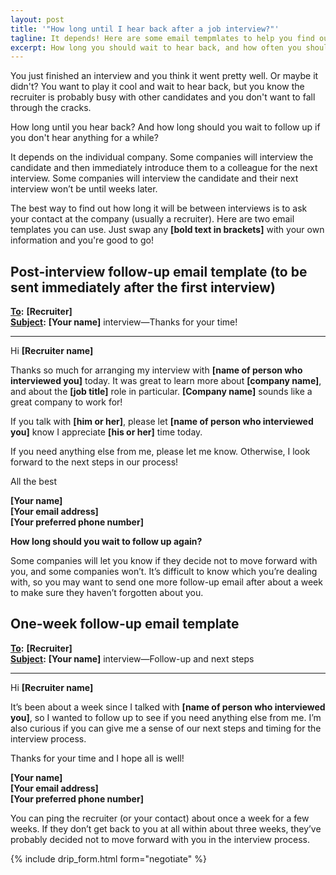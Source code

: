 ```yaml
---
layout: post
title: '"How long until I hear back after a job interview?"'
tagline: It depends! Here are some email tempmlates to help you find out.
excerpt: How long you should wait to hear back, and how often you should follow up after a job interview.
---
```

You just finished an interview and you think it went pretty well. Or maybe it didn't? You want to play it cool and wait to hear back, but you know the recruiter is probably busy with other candidates and you don't want to fall through the cracks.

How long until you hear back? And how long should you wait to follow up if you don't hear anything for a while?

It depends on the individual company. Some companies will interview the candidate and then immediately introduce them to a colleague for the next interview. Some companies will interview the candidate and their next interview won’t be until weeks later.

The best way to find out how long it will be between interviews is to ask your contact at the company (usually a recruiter). Here are two email templates you can use. Just swap any **[bold text in brackets]** with your own information and you're good to go!

## Post-interview follow-up email template (to be sent immediately after the first interview)

<div class='sample-email'>
<p>
	<strong><u>To</u>:</strong> <strong>[Recruiter]</strong><br>
	<strong><u>Subject</u>:</strong> <strong>[Your name]</strong> interview—Thanks for your time!
</p>
<hr>
<p>Hi <strong>[Recruiter name]</strong></p>
<p>Thanks so much for arranging my interview with <strong>[name of person who interviewed you]</strong> today. It was great to learn more about <strong>[company name]</strong>, and about the <strong>[job title]</strong> role in particular. <strong>[Company name]</strong> sounds like a great company to work for!</p>
<p>If you talk with <strong>[him or her]</strong>, please let <strong>[name of person who interviewed you]</strong> know I appreciate <strong>[his or her]</strong> time today.</p>
<p>If you need anything else from me, please let me know. Otherwise, I look forward to the next steps in our process!</p>
<p>All the best</p>
<p><strong>[Your name]</strong><br>
	<strong>[Your email address]</strong><br>
	<strong>[Your preferred phone number]</strong>
</p>
</div>

**How long should you wait to follow up again?**

Some companies will let you know if they decide not to move forward with you, and some companies won’t. It’s difficult to know which you’re dealing with, so you may want to send one more follow-up email after about a week to make sure they haven’t forgotten about you.

## One-week follow-up email template

<div class='sample-email'>
<p>
	<strong><u>To</u>:</strong> <strong>[Recruiter]</strong><br>
	<strong><u>Subject</u>:</strong> <strong>[Your name]</strong> interview—Follow-up and next steps
</p>
<hr>
<p>Hi <strong>[Recruiter name]</strong></p>
<p>It’s been about a week since I talked with <strong>[name of person who interviewed you]</strong>, so I wanted to follow up to see if you need anything else from me. I’m also curious if you can give me a sense of our next steps and timing for the interview process.</p>
<p>Thanks for your time and I hope all is well!</p>
<p><strong>[Your name]</strong><br>
	<strong>[Your email address]</strong><br>
	<strong>[Your preferred phone number]</strong>
</p>
</div>

You can ping the recruiter (or your contact) about once a week for a few weeks. If they don’t get back to you at all within about three weeks, they’ve probably decided not to move forward with you in the interview process.

{% include drip_form.html form="negotiate" %}

<!--- slide-in form for negotiation sample chapter>
<script async id="_ck_79111" src="https://forms.convertkit.com/79111?v=6"></script-->